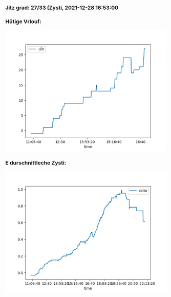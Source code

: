 ### Jitz grad: 27/33 (Zysti, 2021-12-28 16:53:00

### Hütige Vrlouf:
![Graph](Today.png)

### E durschnittleche Zysti:
![Graph](Zysti.png)